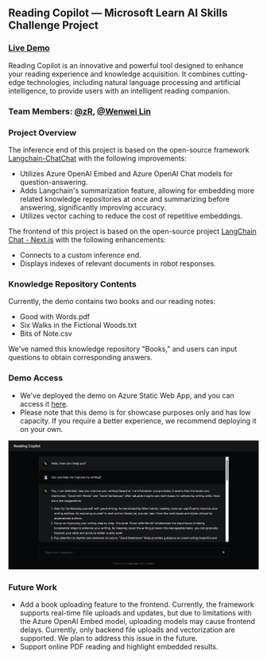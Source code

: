## Reading Copilot — Microsoft Learn AI Skills Challenge Project

### [Live Demo](https://wonderful-sea-0b60a9b00.3.azurestaticapps.net/)

Reading Copilot is an innovative and powerful tool designed to enhance your reading experience and knowledge acquisition. It combines cutting-edge technologies, including natural language processing and artificial intelligence, to provide users with an intelligent reading companion.

### Team Members: [@zR](https://github.com/zRzRzRzRzRzRzR), [@Wenwei Lin](https://github.com/wenwei-lin)

### Project Overview
The inference end of this project is based on the open-source framework [Langchain-ChatChat](https://github.com/chatchat-space/Langchain-Chatchat) with the following improvements:
+ Utilizes Azure OpenAI Embed and Azure OpenAI Chat models for question-answering.
+ Adds Langchain's summarization feature, allowing for embedding more related knowledge repositories at once and summarizing before answering, significantly improving accuracy.
+ Utilizes vector caching to reduce the cost of repetitive embeddings.

The frontend of this project is based on the open-source project [LangChain Chat - Next.js](https://github.com/zahidkhawaja/langchain-chat-nextjs) with the following enhancements:
+ Connects to a custom inference end.
+ Displays indexes of relevant documents in robot responses.

### Knowledge Repository Contents
Currently, the demo contains two books and our reading notes:
+ Good with Words.pdf
+ Six Walks in the Fictional Woods.txt
+ Bits of Note.csv

We've named this knowledge repository "Books," and users can input questions to obtain corresponding answers.

### Demo Access
+ We've deployed the demo on Azure Static Web App, and you can access it [here](https://wonderful-sea-0b60a9b00.3.azurestaticapps.net/).
+ Please note that this demo is for showcase purposes only and has low capacity. If you require a better experience, we recommend deploying it on your own.

![Demo Screenshot](./imgs/book-copilot-demo.png)

### Future Work
+ Add a book uploading feature to the frontend. Currently, the framework supports real-time file uploads and updates, but due to limitations with the Azure OpenAI Embed model, uploading models may cause frontend delays. Currently, only backend file uploads and vectorization are supported. We plan to address this issue in the future.
+ Support online PDF reading and highlight embedded results.
